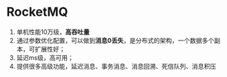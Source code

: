 # RocketMQ

1. 单机性能10万级，**高吞吐量**
2. 通过参数优化配置，可以做到**消息0丢失**，是分布式的架构，一个数据多个副本，可扩展性好；
3. 延迟ms级，高可用；
4. 提供很多高级功能，延迟消息、事务消息、消息回溯、死信队列、消息积压

